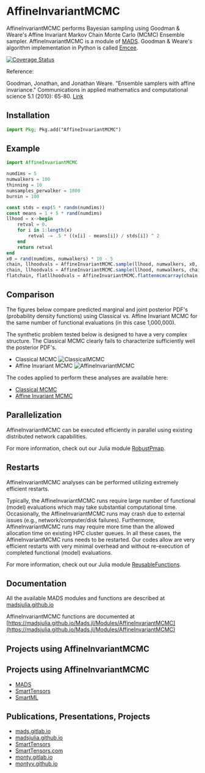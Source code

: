 AffineInvariantMCMC
===================

AffineInvariantMCMC performs Bayesian sampling using Goodman & Weare's Affine Invariant Markov Chain Monte Carlo (MCMC) Ensemble sampler.
AffineInvariantMCMC is a module of [MADS](http://madsjulia.github.io/Mads.jl).
Goodman & Weare's algorithm implementation in Python is called [Emcee](http://dan.iel.fm/emcee).

[![Coverage Status](https://coveralls.io/repos/madsjulia/AffineInvariantMCMC.jl/badge.svg?branch=master)](https://coveralls.io/r/madsjulia/AffineInvariantMCMC.jl?branch=master)

Reference:

Goodman, Jonathan, and Jonathan Weare. "Ensemble samplers with affine invariance." Communications in applied mathematics and computational science 5.1 (2010): 65-80. [Link](http://msp.org/camcos/2010/5-1/p04.xhtml)

Installation
-----------

```julia
import Pkg; Pkg.add("AffineInvariantMCMC")
```

Example
--------

```julia
import AffineInvariantMCMC

numdims = 5
numwalkers = 100
thinning = 10
numsamples_perwalker = 1000
burnin = 100

const stds = exp(5 * randn(numdims))
const means = 1 + 5 * rand(numdims)
llhood = x->begin
	retval = 0.
	for i in 1:length(x)
		retval -= .5 * ((x[i] - means[i]) / stds[i]) ^ 2
	end
	return retval
end
x0 = rand(numdims, numwalkers) * 10 - 5
chain, llhoodvals = AffineInvariantMCMC.sample(llhood, numwalkers, x0, burnin, 1)
chain, llhoodvals = AffineInvariantMCMC.sample(llhood, numwalkers, chain[:, :, end], numsamples_perwalker, thinning)
flatchain, flatllhoodvals = AffineInvariantMCMC.flattenmcmcarray(chain, llhoodvals)
```

Comparison
----------

The figures below compare predicted marginal and joint posterior PDF's (probability density functions) using Classical vs. Affine Invariant MCMC for the same number of functional evaluations (in this case 1,000,000).

The synthetic problem tested below is designed to have a very complex structure.
The Classical MCMC clearly fails to characterize sufficiently well the  posterior PDF's.

- Classical MCMC ![ClassicalMCMC](/examples/ClassicalMCMC_w1000000.png)
- Affine Invariant MCMC ![AffineInvariantMCMC](/examples/AffineInvariantMCMC_w1000000.png)

The codes applied to perform these analyses are available here:

- [Classical MCMC](https://github.com/madsjulia/Mads.jl/blob/master/examples/model_analysis/bayes_weight_analsis.jl)
- [Affine Invariant MCMC](https://github.com/madsjulia/Mads.jl/blob/master/examples/model_analysis/emcee_weight_analsis.jl)

Parallelization
---------------

AffineInvariantMCMC can be executed efficiently in parallel using existing distributed network capabilities.

For more information, check out our Julia module [RobustPmap](https://github.com/madsjulia/RobustPmap.jl).

Restarts
--------

AffineInvariantMCMC analyses can be performed utilizing extremely efficient restarts.

Typically, the AffineInvariantMCMC runs require large number of functional (model) evaluations which may take substantial computational time.
Occasionally, the AffineInvariantMCMC runs may crash due to external issues (e.g., network/computer/disk failures).
Furthermore, AffineInvariantMCMC runs may require more time than the allowed allocation time on existing HPC cluster queues.
In all these cases, the AffineInvariantMCMC runs needs to be restarted.
Our codes allow are very efficient restarts with very minimal overhead and without re-execution of completed functional (model) evaluations.

For more information, check out our Julia module [ReusableFunctions](https://github.com/madsjulia/ReusableFunctions.jl).

Documentation
-------------

All the available MADS modules and functions are described at [madsjulia.github.io](http://madsjulia.github.io/Mads.jl)

AffineInvariantMCMC functions are documented at [https://madsjulia.github.io/Mads.jl/Modules/AffineInvariantMCMC](https://madsjulia.github.io/Mads.jl/Modules/AffineInvariantMCMC)

Projects using AffineInvariantMCMC
-----------------

Projects using AffineInvariantMCMC
-----------------

* [MADS](https://github.com/madsjulia)
* [SmartTensors](https://github.com/SmartTensors)
* [SmartML](https://github.com/SmartTensors/SmartML.jl)

Publications, Presentations, Projects
--------------------------

* [mads.gitlab.io](http://mads.gitlab.io)
* [madsjulia.github.io](https://madsjulia.github.io)
* [SmartTensors](https://SmartTensors.github.io)
* [SmartTensors.com](https://SmartTensors.com)
* [monty.gitlab.io](http://monty.gitlab.io)
* [montyv.github.io](https://montyv.github.io)
